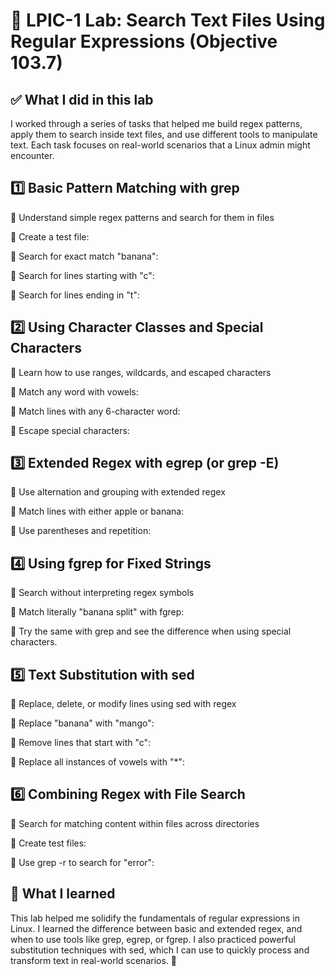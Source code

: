 # 🧪 LPIC-1 Lab: Search Text Files Using Regular Expressions (Objective 103.7)

## ✅ What I did in this lab
I worked through a series of tasks that helped me build regex patterns, apply them to search inside text files, and use different tools to manipulate text. Each task focuses on real-world scenarios that a Linux admin might encounter.

## 1️⃣ Basic Pattern Matching with grep
🔹 Understand simple regex patterns and search for them in files

🔹 Create a test file:

🔹 Search for exact match "banana":

🔹 Search for lines starting with "c":

🔹 Search for lines ending in "t":

## 2️⃣ Using Character Classes and Special Characters
🔹 Learn how to use ranges, wildcards, and escaped characters

🔹 Match any word with vowels:

🔹 Match lines with any 6-character word:

🔹 Escape special characters:

## 3️⃣ Extended Regex with egrep (or grep -E)
🔹 Use alternation and grouping with extended regex

🔹 Match lines with either apple or banana:

🔹 Use parentheses and repetition:

## 4️⃣ Using fgrep for Fixed Strings
🔹 Search without interpreting regex symbols

🔹 Match literally "banana split" with fgrep:

🔹 Try the same with grep and see the difference when using special characters.

## 5️⃣ Text Substitution with sed
🔹 Replace, delete, or modify lines using sed with regex

🔹 Replace "banana" with "mango":

🔹 Remove lines that start with "c":

🔹 Replace all instances of vowels with "*":

## 6️⃣ Combining Regex with File Search
🔹 Search for matching content within files across directories

🔹 Create test files:

🔹 Use grep -r to search for "error":


## 🧠 What I learned
This lab helped me solidify the fundamentals of regular expressions in Linux. I learned the difference between basic and extended regex, and when to use tools like grep, egrep, or fgrep. I also practiced powerful substitution techniques with sed, which I can use to quickly process and transform text in real-world scenarios. 🚀

